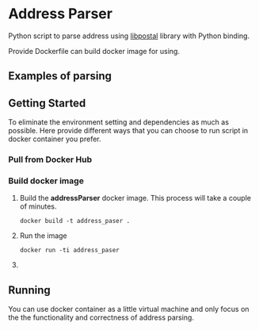# Address Parser

Python script to parse address using [libpostal](https://github.com/openvenues/libpostal) library with Python binding.

Provide Dockerfile can build docker image for using.

## Examples of parsing



## Getting Started

To eliminate the environment setting and dependencies as much as possible. Here provide different ways that you can choose to run script in docker container you prefer.

### Pull from Docker Hub



### Build docker image

1. Build the **addressParser** docker image.
   This process will take a couple of minutes.

   ```
   docker build -t address_paser .
   ```

   

2. Run the image

   ```
   docker run -ti address_paser
   ```

   

3. 



## Running

You can use docker container as a little virtual machine and only focus on the the functionality and correctness of address parsing. 


